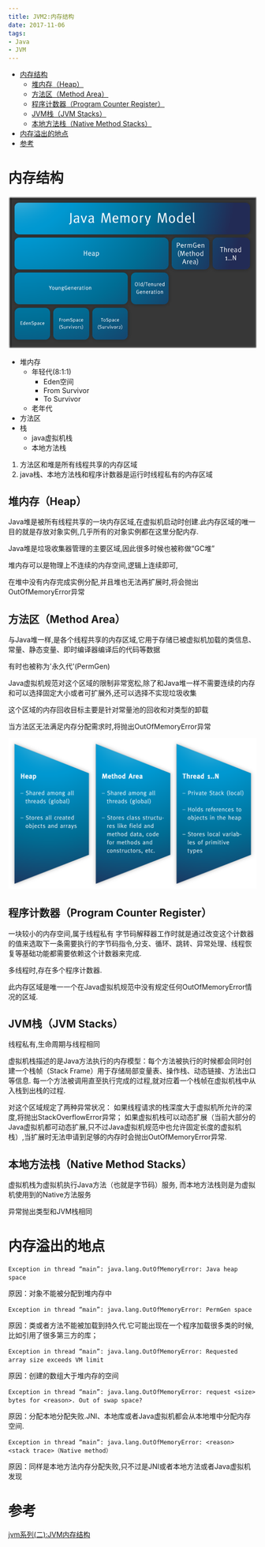 ```yaml
---
title: JVM2:内存结构
date: 2017-11-06
tags:
- Java
- JVM
---
```

<!-- TOC -->

- [内存结构](#内存结构)
    - [堆内存（Heap）](#堆内存heap)
    - [方法区（Method Area）](#方法区method-area)
    - [程序计数器（Program Counter Register）](#程序计数器program-counter-register)
    - [JVM栈（JVM Stacks）](#jvm栈jvm-stacks)
    - [本地方法栈（Native Method Stacks）](#本地方法栈native-method-stacks)
- [内存溢出的地点](#内存溢出的地点)
- [参考](#参考)

<!-- /TOC -->

# 内存结构

![内存结构](./img/jvm01.png)

* 堆内存
    * 年轻代(8:1:1)
        * Eden空间
        * From Survivor
        * To Survivor
    * 老年代
* 方法区
* 栈
    * java虚拟机栈
    * 本地方法栈

1. 方法区和堆是所有线程共享的内存区域
2. java栈、本地方法栈和程序计数器是运行时线程私有的内存区域


## 堆内存（Heap）

Java堆是被所有线程共享的一块内存区域,在虚拟机启动时创建.此内存区域的唯一目的就是存放对象实例,几乎所有的对象实例都在这里分配内存.

Java堆是垃圾收集器管理的主要区域,因此很多时候也被称做“GC堆”

堆内存可以是物理上不连续的内存空间,逻辑上连续即可,

在堆中没有内存完成实例分配,并且堆也无法再扩展时,将会抛出OutOfMemoryError异常

## 方法区（Method Area）

与Java堆一样,是各个线程共享的内存区域,它用于存储已被虚拟机加载的类信息、常量、静态变量、即时编译器编译后的代码等数据

有时也被称为'永久代'(PermGen)

Java虚拟机规范对这个区域的限制非常宽松,除了和Java堆一样不需要连续的内存和可以选择固定大小或者可扩展外,还可以选择不实现垃圾收集

这个区域的内存回收目标主要是针对常量池的回收和对类型的卸载

当方法区无法满足内存分配需求时,将抛出OutOfMemoryError异常

![](./img/jvm02.png)

## 程序计数器（Program Counter Register）

一块较小的内存空间,属于线程私有
字节码解释器工作时就是通过改变这个计数器的值来选取下一条需要执行的字节码指令,分支、循环、跳转、异常处理、线程恢复等基础功能都需要依赖这个计数器来完成.

多线程时,存在多个程序计数器.

此内存区域是唯一一个在Java虚拟机规范中没有规定任何OutOfMemoryError情况的区域.

## JVM栈（JVM Stacks）

线程私有,生命周期与线程相同

虚拟机栈描述的是Java方法执行的内存模型：每个方法被执行的时候都会同时创建一个栈帧（Stack Frame）用于存储局部变量表、操作栈、动态链接、方法出口等信息.
每一个方法被调用直至执行完成的过程,就对应着一个栈帧在虚拟机栈中从入栈到出栈的过程.

对这个区域规定了两种异常状况：
如果线程请求的栈深度大于虚拟机所允许的深度,将抛出StackOverflowError异常；
如果虚拟机栈可以动态扩展（当前大部分的Java虚拟机都可动态扩展,只不过Java虚拟机规范中也允许固定长度的虚拟机栈）,当扩展时无法申请到足够的内存时会抛出OutOfMemoryError异常.

## 本地方法栈（Native Method Stacks）

虚拟机栈为虚拟机执行Java方法（也就是字节码）服务,
而本地方法栈则是为虚拟机使用到的Native方法服务

异常抛出类型和JVM栈相同

# 内存溢出的地点


`Exception in thread “main”: java.lang.OutOfMemoryError: Java heap space`

原因：对象不能被分配到堆内存中

`Exception in thread “main”: java.lang.OutOfMemoryError: PermGen space`

原因：类或者方法不能被加载到持久代.它可能出现在一个程序加载很多类的时候,比如引用了很多第三方的库；

`Exception in thread “main”: java.lang.OutOfMemoryError: Requested array size exceeds VM limit`

原因：创建的数组大于堆内存的空间

`Exception in thread “main”: java.lang.OutOfMemoryError: request <size> bytes for <reason>. Out of swap space?`

原因：分配本地分配失败.JNI、本地库或者Java虚拟机都会从本地堆中分配内存空间.

`Exception in thread “main”: java.lang.OutOfMemoryError: <reason> <stack trace>（Native method）`

原因：同样是本地方法内存分配失败,只不过是JNI或者本地方法或者Java虚拟机发现

# 参考

[jvm系列(二):JVM内存结构](http://www.ityouknow.com/jvm/2017/08/25/jvm-memory-structure.html)